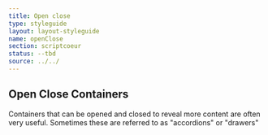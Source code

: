 ```yaml
---
title: Open close
type: styleguide
layout: layout-styleguide
name: openClose
section: scriptcoeur
status: --tbd
source: ../../
---
```


<main markdown="1">

## Open Close Containers

Containers that can be opened and closed to reveal more content are often very useful. Sometimes these are referred to as "accordions" or "drawers"


</div>

</main>


